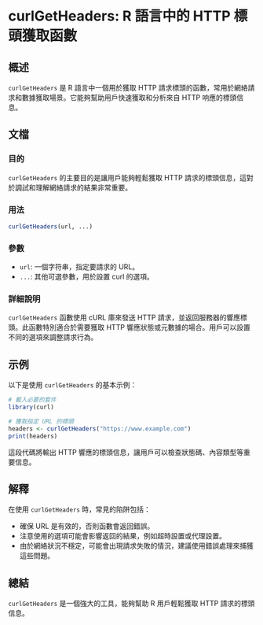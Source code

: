 <!--
Meta Description: # curlGetHeaders: R 語言中的 HTTP 標頭獲取函數 ## 概述 `curlGetHeaders` 是 R 語言中一個用於獲取 HTTP 請求標頭的函數，常用於網絡請求和數據獲取場景。它能夠幫助用戶快速獲取和分析來自 HTTP 响應的標頭信息。 ## 文檔 ### 目的 `cur...
Meta Keywords: curlgetheaders, http, url, curl, 請求的標頭信息
-->

# curlGetHeaders: R 語言中的 HTTP 標頭獲取函數

## 概述
`curlGetHeaders` 是 R 語言中一個用於獲取 HTTP 請求標頭的函數，常用於網絡請求和數據獲取場景。它能夠幫助用戶快速獲取和分析來自 HTTP 响應的標頭信息。

## 文檔
### 目的
`curlGetHeaders` 的主要目的是讓用戶能夠輕鬆獲取 HTTP 請求的標頭信息，這對於調試和理解網絡請求的結果非常重要。

### 用法
```R
curlGetHeaders(url, ...)
```

### 參數
- `url`: 一個字符串，指定要請求的 URL。
- `...`: 其他可選參數，用於設置 curl 的選項。

### 詳細說明
`curlGetHeaders` 函數使用 cURL 庫來發送 HTTP 請求，並返回服務器的響應標頭。此函數特別適合於需要獲取 HTTP 響應狀態或元數據的場合。用戶可以設置不同的選項來調整請求行為。

## 示例
以下是使用 `curlGetHeaders` 的基本示例：

```R
# 載入必要的套件
library(curl)

# 獲取指定 URL 的標頭
headers <- curlGetHeaders("https://www.example.com")
print(headers)
```

這段代碼將輸出 HTTP 響應的標頭信息，讓用戶可以檢查狀態碼、內容類型等重要信息。

## 解釋
在使用 `curlGetHeaders` 時，常見的陷阱包括：
- 確保 URL 是有效的，否則函數會返回錯誤。
- 注意使用的選項可能會影響返回的結果，例如超時設置或代理設置。
- 由於網絡狀況不穩定，可能會出現請求失敗的情況，建議使用錯誤處理來捕獲這些問題。

## 總結
`curlGetHeaders` 是一個強大的工具，能夠幫助 R 用戶輕鬆獲取 HTTP 請求的標頭信息。